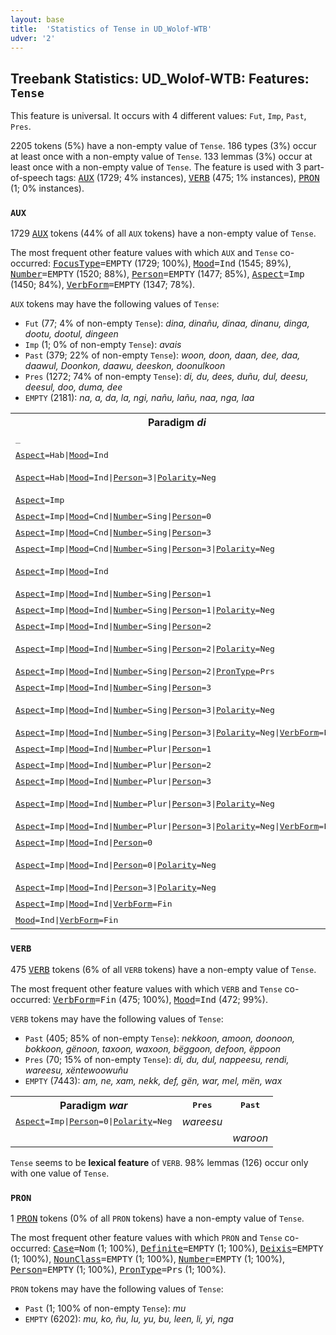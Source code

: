 ```yaml
---
layout: base
title:  'Statistics of Tense in UD_Wolof-WTB'
udver: '2'
---
```


## Treebank Statistics: UD_Wolof-WTB: Features: `Tense`

This feature is universal.
It occurs with 4 different values: `Fut`, `Imp`, `Past`, `Pres`.

2205 tokens (5%) have a non-empty value of `Tense`.
186 types (3%) occur at least once with a non-empty value of `Tense`.
133 lemmas (3%) occur at least once with a non-empty value of `Tense`.
The feature is used with 3 part-of-speech tags: <tt><a href="wo_wtb-pos-AUX.html">AUX</a></tt> (1729; 4% instances), <tt><a href="wo_wtb-pos-VERB.html">VERB</a></tt> (475; 1% instances), <tt><a href="wo_wtb-pos-PRON.html">PRON</a></tt> (1; 0% instances).

### `AUX`

1729 <tt><a href="wo_wtb-pos-AUX.html">AUX</a></tt> tokens (44% of all `AUX` tokens) have a non-empty value of `Tense`.

The most frequent other feature values with which `AUX` and `Tense` co-occurred: <tt><a href="wo_wtb-feat-FocusType.html">FocusType</a></tt><tt>=EMPTY</tt> (1729; 100%), <tt><a href="wo_wtb-feat-Mood.html">Mood</a></tt><tt>=Ind</tt> (1545; 89%), <tt><a href="wo_wtb-feat-Number.html">Number</a></tt><tt>=EMPTY</tt> (1520; 88%), <tt><a href="wo_wtb-feat-Person.html">Person</a></tt><tt>=EMPTY</tt> (1477; 85%), <tt><a href="wo_wtb-feat-Aspect.html">Aspect</a></tt><tt>=Imp</tt> (1450; 84%), <tt><a href="wo_wtb-feat-VerbForm.html">VerbForm</a></tt><tt>=EMPTY</tt> (1347; 78%).

`AUX` tokens may have the following values of `Tense`:

* `Fut` (77; 4% of non-empty `Tense`): <em>dina, dinañu, dinaa, dinanu, dinga, dootu, dootul, dingeen</em>
* `Imp` (1; 0% of non-empty `Tense`): <em>avais</em>
* `Past` (379; 22% of non-empty `Tense`): <em>woon, doon, daan, dee, daa, daawul, Doonkon, daawu, deeskon, doonulkoon</em>
* `Pres` (1272; 74% of non-empty `Tense`): <em>di, du, dees, duñu, dul, deesu, deesul, doo, duma, dee</em>
* `EMPTY` (2181): <em>na, a, da, la, ngi, nañu, lañu, naa, nga, laa</em>

<table>
  <tr><th>Paradigm <i>di</i></th><th><tt>Pres</tt></th><th><tt>Fut</tt></th><th><tt>Past</tt></th></tr>
  <tr><td><tt>_</tt></td><td></td><td></td><td><em>doon</em></td></tr>
  <tr><td><tt><tt><a href="wo_wtb-feat-Aspect.html">Aspect</a></tt><tt>=Hab</tt>|<tt><a href="wo_wtb-feat-Mood.html">Mood</a></tt><tt>=Ind</tt></tt></td><td></td><td></td><td><em>daan, daa</em></td></tr>
  <tr><td><tt><tt><a href="wo_wtb-feat-Aspect.html">Aspect</a></tt><tt>=Hab</tt>|<tt><a href="wo_wtb-feat-Mood.html">Mood</a></tt><tt>=Ind</tt>|<tt><a href="wo_wtb-feat-Person.html">Person</a></tt><tt>=3</tt>|<tt><a href="wo_wtb-feat-Polarity.html">Polarity</a></tt><tt>=Neg</tt></tt></td><td></td><td></td><td><em>daawul, daawu</em></td></tr>
  <tr><td><tt><tt><a href="wo_wtb-feat-Aspect.html">Aspect</a></tt><tt>=Imp</tt></tt></td><td><em>di</em></td><td></td><td></td></tr>
  <tr><td><tt><tt><a href="wo_wtb-feat-Aspect.html">Aspect</a></tt><tt>=Imp</tt>|<tt><a href="wo_wtb-feat-Mood.html">Mood</a></tt><tt>=Cnd</tt>|<tt><a href="wo_wtb-feat-Number.html">Number</a></tt><tt>=Sing</tt>|<tt><a href="wo_wtb-feat-Person.html">Person</a></tt><tt>=0</tt></tt></td><td></td><td></td><td><em>deeskon</em></td></tr>
  <tr><td><tt><tt><a href="wo_wtb-feat-Aspect.html">Aspect</a></tt><tt>=Imp</tt>|<tt><a href="wo_wtb-feat-Mood.html">Mood</a></tt><tt>=Cnd</tt>|<tt><a href="wo_wtb-feat-Number.html">Number</a></tt><tt>=Sing</tt>|<tt><a href="wo_wtb-feat-Person.html">Person</a></tt><tt>=3</tt></tt></td><td></td><td></td><td><em>Doonkon</em></td></tr>
  <tr><td><tt><tt><a href="wo_wtb-feat-Aspect.html">Aspect</a></tt><tt>=Imp</tt>|<tt><a href="wo_wtb-feat-Mood.html">Mood</a></tt><tt>=Cnd</tt>|<tt><a href="wo_wtb-feat-Number.html">Number</a></tt><tt>=Sing</tt>|<tt><a href="wo_wtb-feat-Person.html">Person</a></tt><tt>=3</tt>|<tt><a href="wo_wtb-feat-Polarity.html">Polarity</a></tt><tt>=Neg</tt></tt></td><td></td><td></td><td><em>doonulkoon</em></td></tr>
  <tr><td><tt><tt><a href="wo_wtb-feat-Aspect.html">Aspect</a></tt><tt>=Imp</tt>|<tt><a href="wo_wtb-feat-Mood.html">Mood</a></tt><tt>=Ind</tt></tt></td><td><em>di</em></td><td></td><td><em>doon, dee, daa</em></td></tr>
  <tr><td><tt><tt><a href="wo_wtb-feat-Aspect.html">Aspect</a></tt><tt>=Imp</tt>|<tt><a href="wo_wtb-feat-Mood.html">Mood</a></tt><tt>=Ind</tt>|<tt><a href="wo_wtb-feat-Number.html">Number</a></tt><tt>=Sing</tt>|<tt><a href="wo_wtb-feat-Person.html">Person</a></tt><tt>=1</tt></tt></td><td></td><td><em>dinaa</em></td><td></td></tr>
  <tr><td><tt><tt><a href="wo_wtb-feat-Aspect.html">Aspect</a></tt><tt>=Imp</tt>|<tt><a href="wo_wtb-feat-Mood.html">Mood</a></tt><tt>=Ind</tt>|<tt><a href="wo_wtb-feat-Number.html">Number</a></tt><tt>=Sing</tt>|<tt><a href="wo_wtb-feat-Person.html">Person</a></tt><tt>=1</tt>|<tt><a href="wo_wtb-feat-Polarity.html">Polarity</a></tt><tt>=Neg</tt></tt></td><td><em>duma</em></td><td></td><td></td></tr>
  <tr><td><tt><tt><a href="wo_wtb-feat-Aspect.html">Aspect</a></tt><tt>=Imp</tt>|<tt><a href="wo_wtb-feat-Mood.html">Mood</a></tt><tt>=Ind</tt>|<tt><a href="wo_wtb-feat-Number.html">Number</a></tt><tt>=Sing</tt>|<tt><a href="wo_wtb-feat-Person.html">Person</a></tt><tt>=2</tt></tt></td><td></td><td><em>dinga</em></td><td></td></tr>
  <tr><td><tt><tt><a href="wo_wtb-feat-Aspect.html">Aspect</a></tt><tt>=Imp</tt>|<tt><a href="wo_wtb-feat-Mood.html">Mood</a></tt><tt>=Ind</tt>|<tt><a href="wo_wtb-feat-Number.html">Number</a></tt><tt>=Sing</tt>|<tt><a href="wo_wtb-feat-Person.html">Person</a></tt><tt>=2</tt>|<tt><a href="wo_wtb-feat-Polarity.html">Polarity</a></tt><tt>=Neg</tt></tt></td><td><em>doo, dootoo</em></td><td></td><td></td></tr>
  <tr><td><tt><tt><a href="wo_wtb-feat-Aspect.html">Aspect</a></tt><tt>=Imp</tt>|<tt><a href="wo_wtb-feat-Mood.html">Mood</a></tt><tt>=Ind</tt>|<tt><a href="wo_wtb-feat-Number.html">Number</a></tt><tt>=Sing</tt>|<tt><a href="wo_wtb-feat-Person.html">Person</a></tt><tt>=2</tt>|<tt><a href="wo_wtb-feat-PronType.html">PronType</a></tt><tt>=Prs</tt></tt></td><td></td><td><em>dinga</em></td><td></td></tr>
  <tr><td><tt><tt><a href="wo_wtb-feat-Aspect.html">Aspect</a></tt><tt>=Imp</tt>|<tt><a href="wo_wtb-feat-Mood.html">Mood</a></tt><tt>=Ind</tt>|<tt><a href="wo_wtb-feat-Number.html">Number</a></tt><tt>=Sing</tt>|<tt><a href="wo_wtb-feat-Person.html">Person</a></tt><tt>=3</tt></tt></td><td></td><td><em>dina</em></td><td></td></tr>
  <tr><td><tt><tt><a href="wo_wtb-feat-Aspect.html">Aspect</a></tt><tt>=Imp</tt>|<tt><a href="wo_wtb-feat-Mood.html">Mood</a></tt><tt>=Ind</tt>|<tt><a href="wo_wtb-feat-Number.html">Number</a></tt><tt>=Sing</tt>|<tt><a href="wo_wtb-feat-Person.html">Person</a></tt><tt>=3</tt>|<tt><a href="wo_wtb-feat-Polarity.html">Polarity</a></tt><tt>=Neg</tt></tt></td><td><em>du, dul</em></td><td><em>dootu, dootul</em></td><td></td></tr>
  <tr><td><tt><tt><a href="wo_wtb-feat-Aspect.html">Aspect</a></tt><tt>=Imp</tt>|<tt><a href="wo_wtb-feat-Mood.html">Mood</a></tt><tt>=Ind</tt>|<tt><a href="wo_wtb-feat-Number.html">Number</a></tt><tt>=Sing</tt>|<tt><a href="wo_wtb-feat-Person.html">Person</a></tt><tt>=3</tt>|<tt><a href="wo_wtb-feat-Polarity.html">Polarity</a></tt><tt>=Neg</tt>|<tt><a href="wo_wtb-feat-VerbForm.html">VerbForm</a></tt><tt>=Fin</tt></tt></td><td><em>du, dul</em></td><td></td><td></td></tr>
  <tr><td><tt><tt><a href="wo_wtb-feat-Aspect.html">Aspect</a></tt><tt>=Imp</tt>|<tt><a href="wo_wtb-feat-Mood.html">Mood</a></tt><tt>=Ind</tt>|<tt><a href="wo_wtb-feat-Number.html">Number</a></tt><tt>=Plur</tt>|<tt><a href="wo_wtb-feat-Person.html">Person</a></tt><tt>=1</tt></tt></td><td></td><td><em>dinanu</em></td><td></td></tr>
  <tr><td><tt><tt><a href="wo_wtb-feat-Aspect.html">Aspect</a></tt><tt>=Imp</tt>|<tt><a href="wo_wtb-feat-Mood.html">Mood</a></tt><tt>=Ind</tt>|<tt><a href="wo_wtb-feat-Number.html">Number</a></tt><tt>=Plur</tt>|<tt><a href="wo_wtb-feat-Person.html">Person</a></tt><tt>=2</tt></tt></td><td></td><td><em>dingeen</em></td><td></td></tr>
  <tr><td><tt><tt><a href="wo_wtb-feat-Aspect.html">Aspect</a></tt><tt>=Imp</tt>|<tt><a href="wo_wtb-feat-Mood.html">Mood</a></tt><tt>=Ind</tt>|<tt><a href="wo_wtb-feat-Number.html">Number</a></tt><tt>=Plur</tt>|<tt><a href="wo_wtb-feat-Person.html">Person</a></tt><tt>=3</tt></tt></td><td></td><td><em>dinañu</em></td><td></td></tr>
  <tr><td><tt><tt><a href="wo_wtb-feat-Aspect.html">Aspect</a></tt><tt>=Imp</tt>|<tt><a href="wo_wtb-feat-Mood.html">Mood</a></tt><tt>=Ind</tt>|<tt><a href="wo_wtb-feat-Number.html">Number</a></tt><tt>=Plur</tt>|<tt><a href="wo_wtb-feat-Person.html">Person</a></tt><tt>=3</tt>|<tt><a href="wo_wtb-feat-Polarity.html">Polarity</a></tt><tt>=Neg</tt></tt></td><td><em>duñu, dootuñu</em></td><td></td><td></td></tr>
  <tr><td><tt><tt><a href="wo_wtb-feat-Aspect.html">Aspect</a></tt><tt>=Imp</tt>|<tt><a href="wo_wtb-feat-Mood.html">Mood</a></tt><tt>=Ind</tt>|<tt><a href="wo_wtb-feat-Number.html">Number</a></tt><tt>=Plur</tt>|<tt><a href="wo_wtb-feat-Person.html">Person</a></tt><tt>=3</tt>|<tt><a href="wo_wtb-feat-Polarity.html">Polarity</a></tt><tt>=Neg</tt>|<tt><a href="wo_wtb-feat-VerbForm.html">VerbForm</a></tt><tt>=Fin</tt></tt></td><td><em>duñu</em></td><td></td><td></td></tr>
  <tr><td><tt><tt><a href="wo_wtb-feat-Aspect.html">Aspect</a></tt><tt>=Imp</tt>|<tt><a href="wo_wtb-feat-Mood.html">Mood</a></tt><tt>=Ind</tt>|<tt><a href="wo_wtb-feat-Person.html">Person</a></tt><tt>=0</tt></tt></td><td><em>dees</em></td><td></td><td></td></tr>
  <tr><td><tt><tt><a href="wo_wtb-feat-Aspect.html">Aspect</a></tt><tt>=Imp</tt>|<tt><a href="wo_wtb-feat-Mood.html">Mood</a></tt><tt>=Ind</tt>|<tt><a href="wo_wtb-feat-Person.html">Person</a></tt><tt>=0</tt>|<tt><a href="wo_wtb-feat-Polarity.html">Polarity</a></tt><tt>=Neg</tt></tt></td><td><em>deesul, deesu</em></td><td></td><td></td></tr>
  <tr><td><tt><tt><a href="wo_wtb-feat-Aspect.html">Aspect</a></tt><tt>=Imp</tt>|<tt><a href="wo_wtb-feat-Mood.html">Mood</a></tt><tt>=Ind</tt>|<tt><a href="wo_wtb-feat-Person.html">Person</a></tt><tt>=3</tt>|<tt><a href="wo_wtb-feat-Polarity.html">Polarity</a></tt><tt>=Neg</tt></tt></td><td><em>deesu</em></td><td></td><td></td></tr>
  <tr><td><tt><tt><a href="wo_wtb-feat-Aspect.html">Aspect</a></tt><tt>=Imp</tt>|<tt><a href="wo_wtb-feat-Mood.html">Mood</a></tt><tt>=Ind</tt>|<tt><a href="wo_wtb-feat-VerbForm.html">VerbForm</a></tt><tt>=Fin</tt></tt></td><td><em>di, dee</em></td><td></td><td><em>doon, dee</em></td></tr>
  <tr><td><tt><tt><a href="wo_wtb-feat-Mood.html">Mood</a></tt><tt>=Ind</tt>|<tt><a href="wo_wtb-feat-VerbForm.html">VerbForm</a></tt><tt>=Fin</tt></tt></td><td><em>doon</em></td><td></td><td></td></tr>
</table>

### `VERB`

475 <tt><a href="wo_wtb-pos-VERB.html">VERB</a></tt> tokens (6% of all `VERB` tokens) have a non-empty value of `Tense`.

The most frequent other feature values with which `VERB` and `Tense` co-occurred: <tt><a href="wo_wtb-feat-VerbForm.html">VerbForm</a></tt><tt>=Fin</tt> (475; 100%), <tt><a href="wo_wtb-feat-Mood.html">Mood</a></tt><tt>=Ind</tt> (472; 99%).

`VERB` tokens may have the following values of `Tense`:

* `Past` (405; 85% of non-empty `Tense`): <em>nekkoon, amoon, doonoon, bokkoon, gënoon, taxoon, waxoon, bëggoon, defoon, ëppoon</em>
* `Pres` (70; 15% of non-empty `Tense`): <em>di, du, dul, nappeesu, rendi, wareesu, xëntewoowuñu</em>
* `EMPTY` (7443): <em>am, ne, xam, nekk, def, gën, war, mel, mën, wax</em>

<table>
  <tr><th>Paradigm <i>war</i></th><th><tt>Pres</tt></th><th><tt>Past</tt></th></tr>
  <tr><td><tt><tt><a href="wo_wtb-feat-Aspect.html">Aspect</a></tt><tt>=Imp</tt>|<tt><a href="wo_wtb-feat-Person.html">Person</a></tt><tt>=0</tt>|<tt><a href="wo_wtb-feat-Polarity.html">Polarity</a></tt><tt>=Neg</tt></tt></td><td><em>wareesu</em></td><td></td></tr>
  <tr><td><tt></tt></td><td></td><td><em>waroon</em></td></tr>
</table>

`Tense` seems to be **lexical feature** of `VERB`. 98% lemmas (126) occur only with one value of `Tense`.

### `PRON`

1 <tt><a href="wo_wtb-pos-PRON.html">PRON</a></tt> tokens (0% of all `PRON` tokens) have a non-empty value of `Tense`.

The most frequent other feature values with which `PRON` and `Tense` co-occurred: <tt><a href="wo_wtb-feat-Case.html">Case</a></tt><tt>=Nom</tt> (1; 100%), <tt><a href="wo_wtb-feat-Definite.html">Definite</a></tt><tt>=EMPTY</tt> (1; 100%), <tt><a href="wo_wtb-feat-Deixis.html">Deixis</a></tt><tt>=EMPTY</tt> (1; 100%), <tt><a href="wo_wtb-feat-NounClass.html">NounClass</a></tt><tt>=EMPTY</tt> (1; 100%), <tt><a href="wo_wtb-feat-Number.html">Number</a></tt><tt>=EMPTY</tt> (1; 100%), <tt><a href="wo_wtb-feat-Person.html">Person</a></tt><tt>=EMPTY</tt> (1; 100%), <tt><a href="wo_wtb-feat-PronType.html">PronType</a></tt><tt>=Prs</tt> (1; 100%).

`PRON` tokens may have the following values of `Tense`:

* `Past` (1; 100% of non-empty `Tense`): <em>mu</em>
* `EMPTY` (6202): <em>mu, ko, ñu, lu, yu, bu, leen, li, yi, nga</em>

